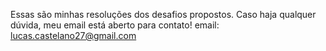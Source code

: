 Essas são minhas resoluções dos desafios propostos. Caso haja qualquer dúvida, meu email está aberto para contato! 
email: lucas.castelano27@gmail.com
